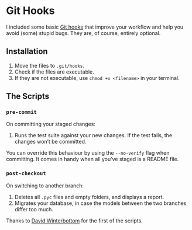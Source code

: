 Git Hooks
=========

I included some basic [Git hooks][git-hooks] that improve your workflow and help you avoid (some) stupid bugs. They are, of course, entirely optional.

Installation
------------
1. Move the files to `.git/hooks`.
2. Check if the files are executable.
3. If they are not executable, use `chmod +x <filename>` in your terminal.

The Scripts
-----------
### `pre-commit`
On committing your staged changes:

1. Runs the test suite against your new changes. If the test fails, the changes won’t be committed.

You can override this behaviour by using the `--no-verify` flag when committing. It comes in handy when all you’ve staged is a README file.

### `post-checkout`
On switching to another branch:

1. Deletes all `.pyc` files and empty folders, and displays a report.
2. Migrates your database, in case the models between the two branches differ too much.

Thanks to [David Winterbottom][david] for the first of the scripts.


[git-hooks]: http://git-scm.com/book/en/Customizing-Git-Git-Hooks
[david]: http://codeinthehole.com/writing/a-useful-git-post-checkout-hook-for-python-repos/
